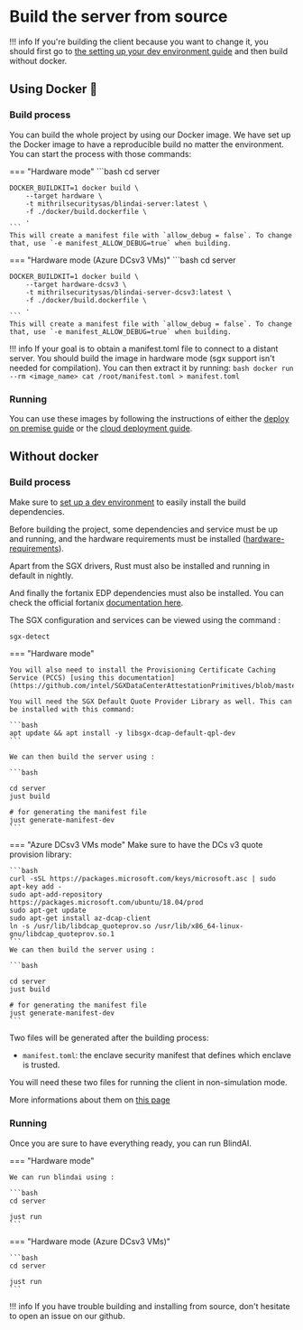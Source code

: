 # Build the server from source

!!! info
    If you're building the client because you want to change it, you should first go to [the setting up your dev environment guide](../setting-up-your-dev-environment.md) and then build without docker.

## Using Docker 🐳

### Build process

You can build the whole project by using our Docker image. We have set up the Docker image to have a reproducible build no matter the environment. You can start the process with those commands:


=== "Hardware mode"
    ```bash
    cd server

    DOCKER_BUILDKIT=1 docker build \
        --target hardware \
        -t mithrilsecuritysas/blindai-server:latest \
        -f ./docker/build.dockerfile \
        .
    ```
    This will create a manifest file with `allow_debug = false`. To change that, use `-e manifest_ALLOW_DEBUG=true` when building.

=== "Hardware mode (Azure DCsv3 VMs)"
    ```bash
    cd server

    DOCKER_BUILDKIT=1 docker build \
        --target hardware-dcsv3 \
        -t mithrilsecuritysas/blindai-server-dcsv3:latest \
        -f ./docker/build.dockerfile \
        .
    ```
    This will create a manifest file with `allow_debug = false`. To change that, use `-e manifest_ALLOW_DEBUG=true` when building.

!!! info
    If your goal is to obtain a manifest.toml file to connect to a distant server. You should build the image in hardware mode (sgx support isn't needed for compilation). You can then extract it by running:
    ```bash
    docker run --rm <image_name> cat /root/manifest.toml > manifest.toml
    ```

### Running
You can use these images by following the instructions of either the [deploy on premise guide](../../deploy-on-premise.md) or the [cloud deployment guide](../../cloud-deployment.md).


## Without docker

### Build process

Make sure to [set up a dev environment](../setting-up-your-dev-environment.md "mention") to easily install the build dependencies.


Before building the project, some dependencies and service must be up and running, and the hardware requirements must be installed ([hardware-requirements](../../deploy-on-premise.md#hardware-requirements)).

Apart from the SGX drivers, Rust must also be installed and running in default in nightly. 

And finally the fortanix EDP dependencies must also be installed. You can check the official fortanix [documentation here](https://edp.fortanix.com/docs/installation/guide/). 

The SGX configuration and services can be viewed using the command : 

```bash
sgx-detect
```



=== "Hardware mode"

    You will also need to install the Provisioning Certificate Caching Service (PCCS) [using this documentation](https://github.com/intel/SGXDataCenterAttestationPrimitives/blob/master/QuoteGeneration/pccs/README.md).

    You will need the SGX Default Quote Provider Library as well. This can be installed with this command:

    ```bash
    apt update && apt install -y libsgx-dcap-default-qpl-dev
    ```    

    We can then build the server using :

    ```bash

    cd server
    just build 

    # for generating the manifest file 
    just generate-manifest-dev 
    ```

=== "Azure DCsv3 VMs mode"
    Make sure to have the DCs v3 quote provision library:

    ```bash
    curl -sSL https://packages.microsoft.com/keys/microsoft.asc | sudo apt-key add -
    sudo apt-add-repository https://packages.microsoft.com/ubuntu/18.04/prod
    sudo apt-get update
    sudo apt-get install az-dcap-client
    ln -s /usr/lib/libdcap_quoteprov.so /usr/lib/x86_64-linux-gnu/libdcap_quoteprov.so.1
    ```
    We can then build the server using : 

    ```bash

    cd server
    just build 

    # for generating the manifest file 
    just generate-manifest-dev 
    ```

Two files will be generated after the building process:

* `manifest.toml`: the enclave security manifest that defines which enclave is trusted.

You will need these two files for running the client in non-simulation mode.

More informations about them on [this page](../../main-concepts/privacy.md)

### Running


Once you are sure to have everything ready, you can run BlindAI.

=== "Hardware mode"

    We can run blindai using : 

    ```bash
    cd server 

    just run
    ```


=== "Hardware mode (Azure DCsv3 VMs)"



    ```bash
    cd server

    just run 
    ```


!!! info
    If you have trouble building and installing from source, don't hesitate to open an issue on our github.  

